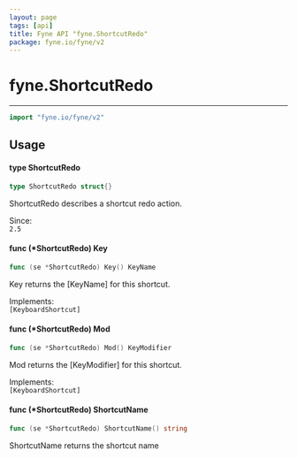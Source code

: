 ```yaml
---
layout: page
tags: [api]
title: Fyne API "fyne.ShortcutRedo"
package: fyne.io/fyne/v2
---
```


# fyne.ShortcutRedo
---
```go
import "fyne.io/fyne/v2"
```

## Usage

#### type ShortcutRedo

```go
type ShortcutRedo struct{}
```

ShortcutRedo describes a shortcut redo action.


<div class="since">Since: <code>
2.5</code></div>

#### func (*ShortcutRedo) Key

```go
func (se *ShortcutRedo) Key() KeyName
```
Key returns the [KeyName] for this shortcut.


<div class="implements">Implements: <code>
[KeyboardShortcut]</code></div>

#### func (*ShortcutRedo) Mod

```go
func (se *ShortcutRedo) Mod() KeyModifier
```
Mod returns the [KeyModifier] for this shortcut.


<div class="implements">Implements: <code>
[KeyboardShortcut]</code></div>

#### func (*ShortcutRedo) ShortcutName

```go
func (se *ShortcutRedo) ShortcutName() string
```
ShortcutName returns the shortcut name
